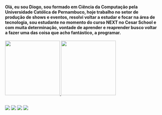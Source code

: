 #### Olá, eu sou Diogo, sou formado em Ciência da Computação pela Universidade Católica de Pernambuco, hoje trabalho no setor de produção de shows e eventos, resolvi voltar a estudar e focar na área de tecnologia, sou estudante no momento do curso NEXT no Cesar School e com muita determinação, vontade de aprender e reaprender busco voltar a fazer uma das coisa que acho fantástico, a programar.

 <div>
  <a href="https://github.com/DiogoConcerva">
  <img height="180em" src="https://github-readme-stats.vercel.app/api?username=DiogoConcerva&show_icons=true&theme=github_dark&include_all_commits=true&count_private=true"/>
  <img height="180em" src="https://github-readme-stats.vercel.app/api/top-langs/?username=DiogoConcerva&layout=compact&langs_count=7&theme=github_dark"/>
</div>
  
  ##

<div>
  <a href="https://www.linkedin.com/in/diogo-andrade-concerva-5a8213211/" target="_blank"><img src="https://img.shields.io/badge/-LinkedIn-%230077B5?style=for-the-badge&logo=linkedin&logoColor=white" target="_blank"></a>
  <a href="https://instagram.com/diogoconcerva" target="_blank"><img src="https://img.shields.io/badge/Instagram-E4405F?style=for-the-badge&logo=instagram&logoColor=white" target="_blank"></a>
  <a href="https://facebook.com/diogoconcerva" target="_blank"><img src="https://img.shields.io/badge/Facebook-1877F2?style=for-the-badge&logo=facebook&logoColor=white" target="_blank"></a>
 	<a href = "mailto:diogoconcerva@gmail.com"><img src="https://img.shields.io/badge/Gmail-D14836?style=for-the-badge&logo=gmail&logoColor=white" target="_blank"></a>  
</div>
